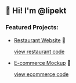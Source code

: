 ## 👋 Hi! I'm @lipekt

### Featured Projects:
- [Restaurant Website](https://lipekt.github.io/restaurant-website) 🍔

  [view restaurant code](https://github.com/lipekt/restaurant-website)

- [E-commerce Mockup](https://lipekt.github.io/ecommerce-mockup) 🛒

  [view ecommerce code](https://github.com/lipekt/ecommerce-mockup)
